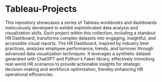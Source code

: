# Tableau-Projects
This repository showcases a series of Tableau workbooks and dashboards meticulously developed to exhibit sophisticated data analysis and visualization skills. Each project within this collection, including a standout HR Dashboard, transforms complex datasets into engaging, insightful, and accessible visual reports. The HR Dashboard, inspired by industry best practices, analyzes employee performance, trends, and turnover through advanced data visualization techniques. It leverages a synthetic dataset generated with ChatGPT and Python's Faker library, effectively mimicking real-world HR scenarios to provide actionable insights for strategic decision-making and workforce optimization, thereby enhancing HR operational efficiencies.
